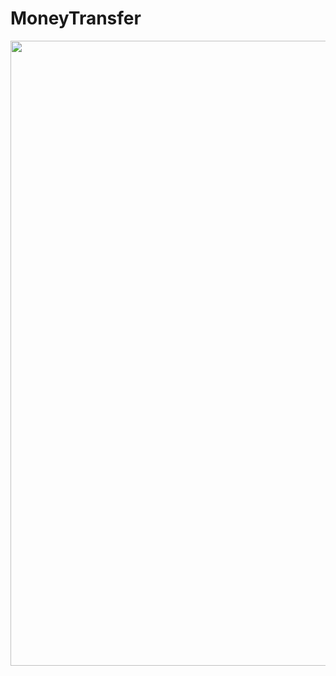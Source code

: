 # MoneyTransfer
<img src="(https://user-images.githubusercontent.com/36987098/195990669-a17d83a0-da1e-42a6-9188-2e5bac05af9a.jpeg" width="1000" height="1000">

